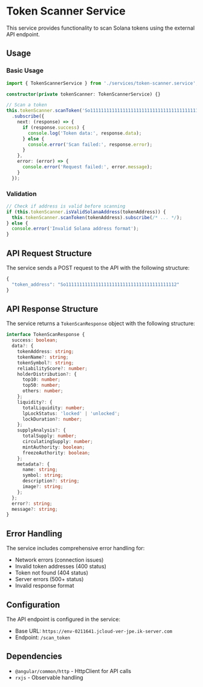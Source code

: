 # Token Scanner Service

This service provides functionality to scan Solana tokens using the external API endpoint.

## Usage

### Basic Usage

```typescript
import { TokenScannerService } from './services/token-scanner.service';

constructor(private tokenScanner: TokenScannerService) {}

// Scan a token
this.tokenScanner.scanToken('So11111111111111111111111111111111111111112')
  .subscribe({
    next: (response) => {
      if (response.success) {
        console.log('Token data:', response.data);
      } else {
        console.error('Scan failed:', response.error);
      }
    },
    error: (error) => {
      console.error('Request failed:', error.message);
    }
  });
```

### Validation

```typescript
// Check if address is valid before scanning
if (this.tokenScanner.isValidSolanaAddress(tokenAddress)) {
  this.tokenScanner.scanToken(tokenAddress).subscribe(/* ... */);
} else {
  console.error('Invalid Solana address format');
}
```

## API Request Structure

The service sends a POST request to the API with the following structure:

```typescript
{
  "token_address": "So11111111111111111111111111111111111111112"
}
```

## API Response Structure

The service returns a `TokenScanResponse` object with the following structure:

```typescript
interface TokenScanResponse {
  success: boolean;
  data?: {
    tokenAddress: string;
    tokenName?: string;
    tokenSymbol?: string;
    reliabilityScore?: number;
    holderDistribution?: {
      top10: number;
      top50: number;
      others: number;
    };
    liquidity?: {
      totalLiquidity: number;
      lpLockStatus: 'locked' | 'unlocked';
      lockDuration?: number;
    };
    supplyAnalysis?: {
      totalSupply: number;
      circulatingSupply: number;
      mintAuthority: boolean;
      freezeAuthority: boolean;
    };
    metadata?: {
      name: string;
      symbol: string;
      description?: string;
      image?: string;
    };
  };
  error?: string;
  message?: string;
}
```

## Error Handling

The service includes comprehensive error handling for:

- Network errors (connection issues)
- Invalid token addresses (400 status)
- Token not found (404 status)
- Server errors (500+ status)
- Invalid response format

## Configuration

The API endpoint is configured in the service:
- Base URL: `https://env-0211641.jcloud-ver-jpe.ik-server.com`
- Endpoint: `/scan_token`

## Dependencies

- `@angular/common/http` - HttpClient for API calls
- `rxjs` - Observable handling
